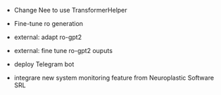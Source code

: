 
- Change Nee to use TransformerHelper
- Fine-tune ro generation

- external: adapt ro-gpt2
- external: fine tune ro-gpt2 ouputs

- deploy Telegram bot

- integrare new system monitoring feature from Neuroplastic Software SRL